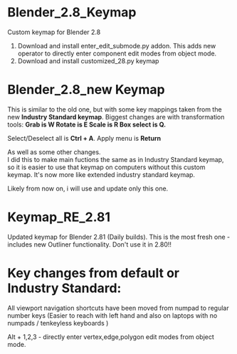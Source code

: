 # Blender_2.8_Keymap
Custom keymap for Blender 2.8

1. Download and install enter_edit_submode.py addon. This adds new operator to directly enter component edit modes from object mode. 
2. Download and install customized_28.py keymap

# Blender_2.8_new Keymap
This is similar to the old one, but with some key mappings taken from the new **Industry Standard keymap**. 
Biggest changes are with transformation tools:
**Grab is W
Rotate is E
Scale is R 
Box select is Q.** 

Select/Deselect all is **Ctrl + A**. 
Apply menu is **Return**

As well as some other changes.  
I did this to make main fuctions the same as in Industry Standard keymap, so it is easier to use that keymap on computers without this custom keymap. It's now more like extended industry standard keymap. 

Likely from now on, i will use and update only this one.

# Keymap_RE_2.81 
Updated keymap for Blender 2.81 (Daily builds). This is the most fresh one - includes new Outliner functionality.
Don't use it in 2.80!!


# Key changes from default or Industry Standard:

All viewport navigation shortcuts have been moved from numpad to regular number keys (Easier to reach with left hand and also on laptops with no numpads / tenkeyless keyboards )

Alt + 1,2,3  - directly enter vertex,edge,polygon edit modes from object mode.


